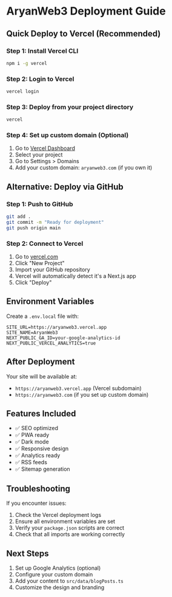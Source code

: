# AryanWeb3 Deployment Guide

## Quick Deploy to Vercel (Recommended)

### Step 1: Install Vercel CLI
```bash
npm i -g vercel
```

### Step 2: Login to Vercel
```bash
vercel login
```

### Step 3: Deploy from your project directory
```bash
vercel
```

### Step 4: Set up custom domain (Optional)
1. Go to [Vercel Dashboard](https://vercel.com/dashboard)
2. Select your project
3. Go to Settings > Domains
4. Add your custom domain: `aryanweb3.com` (if you own it)

## Alternative: Deploy via GitHub

### Step 1: Push to GitHub
```bash
git add .
git commit -m "Ready for deployment"
git push origin main
```

### Step 2: Connect to Vercel
1. Go to [vercel.com](https://vercel.com)
2. Click "New Project"
3. Import your GitHub repository
4. Vercel will automatically detect it's a Next.js app
5. Click "Deploy"

## Environment Variables

Create a `.env.local` file with:
```env
SITE_URL=https://aryanweb3.vercel.app
SITE_NAME=AryanWeb3
NEXT_PUBLIC_GA_ID=your-google-analytics-id
NEXT_PUBLIC_VERCEL_ANALYTICS=true
```

## After Deployment

Your site will be available at:
- `https://aryanweb3.vercel.app` (Vercel subdomain)
- `https://aryanweb3.com` (if you set up custom domain)

## Features Included
- ✅ SEO optimized
- ✅ PWA ready
- ✅ Dark mode
- ✅ Responsive design
- ✅ Analytics ready
- ✅ RSS feeds
- ✅ Sitemap generation

## Troubleshooting

If you encounter issues:
1. Check the Vercel deployment logs
2. Ensure all environment variables are set
3. Verify your `package.json` scripts are correct
4. Check that all imports are working correctly

## Next Steps
1. Set up Google Analytics (optional)
2. Configure your custom domain
3. Add your content to `src/data/blogPosts.ts`
4. Customize the design and branding
